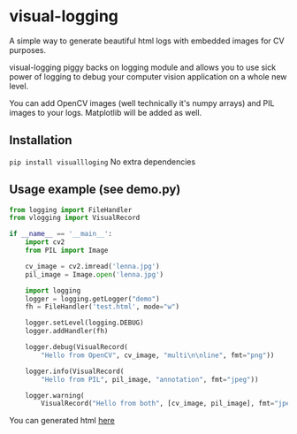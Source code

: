 visual-logging
==============

A simple way to generate beautiful html logs with embedded images for CV purposes.

visual-logging piggy backs on logging module and allows you to use sick power of logging to debug your computer vision application on a whole new level.

You can add OpenCV images (well technically it's numpy arrays) and PIL images to your logs. Matplotlib will be added as well.

## Installation
```pip install visuallloging```
No extra dependencies

## Usage example (see demo.py)
```python
from logging import FileHandler
from vlogging import VisualRecord

if __name__ == '__main__':
    import cv2
    from PIL import Image

    cv_image = cv2.imread('lenna.jpg')
    pil_image = Image.open('lenna.jpg')

    import logging
    logger = logging.getLogger("demo")
    fh = FileHandler('test.html', mode="w")

    logger.setLevel(logging.DEBUG)
    logger.addHandler(fh)

    logger.debug(VisualRecord(
        "Hello from OpenCV", cv_image, "multi\n\nline", fmt="png"))

    logger.info(VisualRecord(
        "Hello from PIL", pil_image, "annotation", fmt="jpeg"))

    logger.warning(
        VisualRecord("Hello from both", [cv_image, pil_image], fmt="jpeg"))

```

You can generated html [here](http://dchaplinsky.github.io/visual-logging/)
